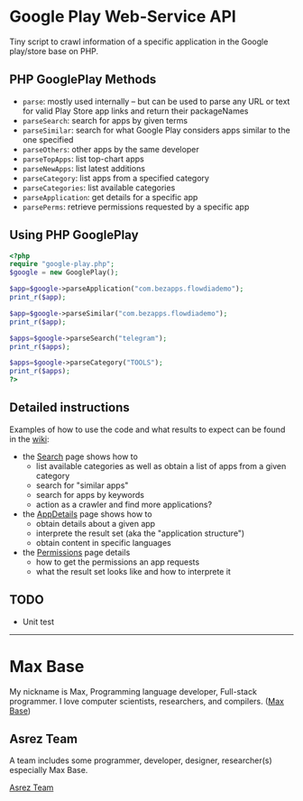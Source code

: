 # Google Play Web-Service API

Tiny script to crawl information of a specific application in the Google play/store base on PHP.

## PHP GooglePlay Methods

- `parse`: mostly used internally – but can be used to parse any URL or text for valid Play Store app links and return their packageNames
- `parseSearch`: search for apps by given terms
- `parseSimilar`: search for what Google Play considers apps similar to the one specified
- `parseOthers`: other apps by the same developer
- `parseTopApps`: list top-chart apps
- `parseNewApps`: list latest additions
- `parseCategory`: list apps from a specified category
- `parseCategories`: list available categories
- `parseApplication`: get details for a specific app
- `parsePerms`: retrieve permissions requested by a specific app


## Using PHP GooglePlay

```php
<?php
require "google-play.php";
$google = new GooglePlay();

$app=$google->parseApplication("com.bezapps.flowdiademo");
print_r($app);

$app=$google->parseSimilar("com.bezapps.flowdiademo");
print_r($app);

$apps=$google->parseSearch("telegram");
print_r($apps);

$apps=$google->parseCategory("TOOLS");
print_r($apps);
?>
```

## Detailed instructions
Examples of how to use the code and what results to expect can be found in the [wiki](https://github.com/BaseMax/GooglePlayWebServiceAPI/wiki):

- the [Search](https://github.com/BaseMax/GooglePlayWebServiceAPI/wiki/Search) page shows how to
    - list available categories as well as obtain a list of apps from a given category
    - search for "similar apps"
    - search for apps by keywords
    - action as a crawler and find more applications?
- the [AppDetails](https://github.com/BaseMax/GooglePlayWebServiceAPI/wiki/AppDetails) page shows how to
    - obtain details about a given app
    - interprete the result set (aka the "application structure")
    - obtain content in specific languages
- the [Permissions](https://github.com/BaseMax/GooglePlayWebServiceAPI/wiki/Permissions) page details
    - how to get the permissions an app requests
    - what the result set looks like and how to interprete it



## TODO

- Unit test

---------

# Max Base

My nickname is Max, Programming language developer, Full-stack programmer. I love computer scientists, researchers, and compilers. ([Max Base](https://maxbase.org/))

## Asrez Team

A team includes some programmer, developer, designer, researcher(s) especially Max Base.

[Asrez Team](https://www.asrez.com/)
